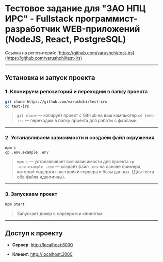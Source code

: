 # Тестовое задание для "ЗАО НПЦ ИРС" - Fullstack программист-разработчик WEB-приложений (NodeJS, React, PostgreSQL)


Ссылка на репозиторий: [https://github.com/varushchi/test-irs](https://github.com/varushchi/test-irs)

---

## Установка и запуск проекта

### 1. Клонируем репозиторий и переходим в папку проекта

```bash
git clone https://github.com/varushchi/test-irs
cd test-irs
```

> `git clone` — копирует проект с GitHub на ваш компьютер
> `cd test-irs` — переходим в папку проекта для работы с файлами

---

### 2. Устанавливаем зависимости и создаём файл окружения

```bash
npm i
cp .env.example .env
```

> `npm i` — устанавливает все зависимости для проекта
> `cp .env.example .env` — создаёт файл `.env` на основе примера, который содержит настройки сервера и базы данных. (Для теста оба файла идентичны).

---

### 3. Запускаем проект

```bash
npm start
```

> Запускает докер с сервером и клиентом

---

## Доступ к проекту

* **Сервер**: [http://localhost:8000](http://localhost:8000)

* **Клиент**: [http://localhost:3000](http://localhost:3000)
